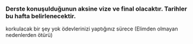 ### Derste konuşulduğunun aksine vize ve final olacaktır. Tarihler bu hafta belirlenecektir. 
korkulacak bir şey yok ödevlerinizi yaptığınız sürece (Elimden olmayan nedenlerden ötürü)
